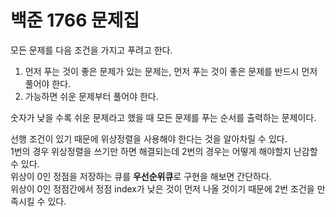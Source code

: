 # 백준 1766 문제집
모든 문제를 다음 조건을 가지고 푸려고 한다.  
1. 먼저 푸는 것이 좋은 문제가 있는 문제는, 먼저 푸는 것이 좋은 문제를 반드시 먼저 풀어야 한다.
2. 가능하면 쉬운 문제부터 풀어야 한다.

숫자가 낮을 수록 쉬운 문제라고 했을 때 모든 문제를 푸는 순서를 출력하는 문제이다.  
  
선행 조건이 있기 때문에 위상정렬을 사용해야 한다는 것을 알아차릴 수 있다.  
1번의 경우 위상정렬을 쓰기만 하면 해결되는데 2번의 경우는 어떻게 해야할지 난감할 수 있다.  
위상이 0인 정점을 저장하는 큐를 **우선순위큐**로 구현을 해보면 간단하다.  
위상이 0인 정점간에서 정점 index가 낮은 것이 먼저 나올 것이기 때문에 2번 조건을 만족시킬 수 있다.  


